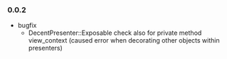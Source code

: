 ### 0.0.2

* bugfix
  * DecentPresenter::Exposable check also for private method view_context (caused error when decorating other objects within presenters)